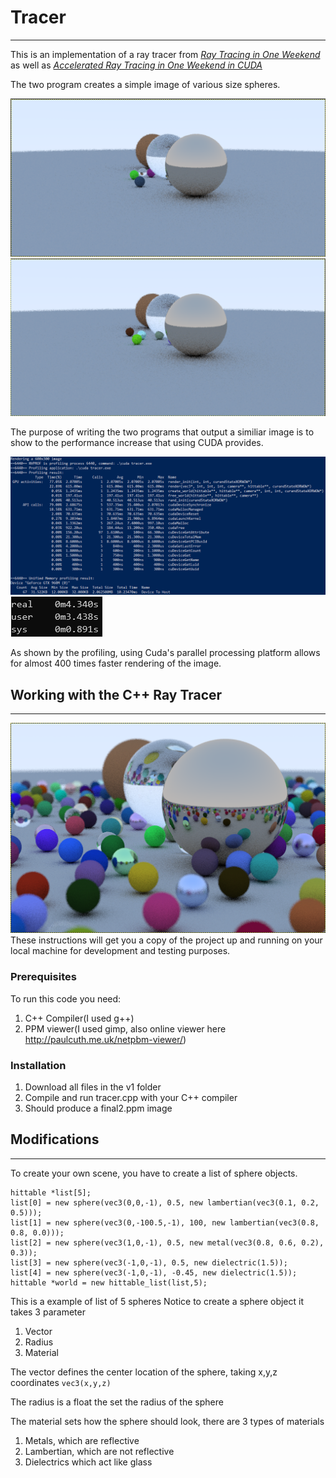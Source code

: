 # Tracer
---
This is an implementation of a ray tracer from [*Ray Tracing in One Weekend*](https://raytracing.github.io/books/RayTracingInOneWeekend.html#metal) as well as [*Accelerated Ray Tracing in One Weekend in CUDA*](https://devblogs.nvidia.com/accelerated-ray-tracing-cuda/)

The two program creates a simple image of various size spheres.

![Image Produced with Cuda](/Spheres.PNG)
![Image Produced with C++](/cppSpheres.PNG)

The purpose of writing the two programs that output a similiar image is to show to the performance increase that using CUDA provides.
 
![Profiling of Cuda program](/cudaProfile.PNG)
![Profiling of C++ program](/cppProfile.PNG)

As shown by the profiling, using Cuda's parallel processing platform allows for almost 400 times faster rendering of the image. 

## Working with the C++ Ray Tracer
---
![Image Produced](/Capture.PNG)
These instructions will get you a copy of the project up and running on your local machine for development and testing purposes.

### Prerequisites
To run this code you need:
1. C++ Compiler(I used g++)
2. PPM viewer(I used gimp, also online viewer here http://paulcuth.me.uk/netpbm-viewer/)

### Installation
1. Download all files in the v1 folder
2. Compile and run tracer.cpp with your C++ compiler
3. Should produce a final2.ppm image

## Modifications
---
To create your own scene, you have to create a list of sphere objects.
```
hittable *list[5];
list[0] = new sphere(vec3(0,0,-1), 0.5, new lambertian(vec3(0.1, 0.2, 0.5)));
list[1] = new sphere(vec3(0,-100.5,-1), 100, new lambertian(vec3(0.8, 0.8, 0.0)));
list[2] = new sphere(vec3(1,0,-1), 0.5, new metal(vec3(0.8, 0.6, 0.2), 0.3));
list[3] = new sphere(vec3(-1,0,-1), 0.5, new dielectric(1.5));
list[4] = new sphere(vec3(-1,0,-1), -0.45, new dielectric(1.5));
hittable *world = new hittable_list(list,5);
```
This is a example of list of 5 spheres
Notice to create a sphere object it takes 3 parameter
1. Vector
2. Radius
3. Material

The vector defines the center location of the sphere, taking x,y,z coordinates
`vec3(x,y,z)`

The radius is a float the set the radius of the sphere

The material sets how the sphere should look, there are 3 types of materials
1. Metals, which are reflective
2. Lambertian, which are not reflective
3. Dielectrics which act like glass
